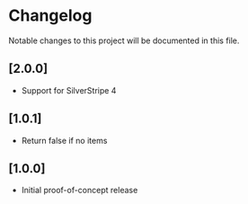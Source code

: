 # Changelog

Notable changes to this project will be documented in this file.

## [2.0.0]
- Support for SilverStripe 4

## [1.0.1]
- Return false if no items

## [1.0.0]
- Initial proof-of-concept release
